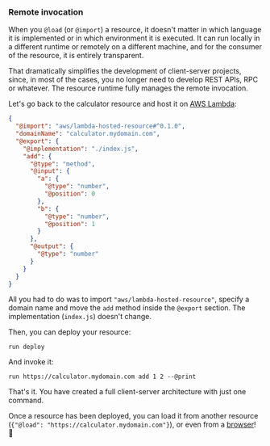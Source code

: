 ### Remote invocation

When you `@load` (or `@import`) a resource, it doesn't matter in which language it is implemented or in which environment it is executed. It can run locally in a different runtime or remotely on a different machine, and for the consumer of the resource, it is entirely transparent.

That dramatically simplifies the development of client-server projects, since, in most of the cases, you no longer need to develop REST APIs, RPC or whatever. The resource runtime fully manages the remote invocation.

Let's go back to the calculator resource and host it on [AWS Lambda](https://aws.amazon.com/lambda/):

```json
{
  "@import": "aws/lambda-hosted-resource#^0.1.0",
  "domainName": "calculator.mydomain.com",
  "@export": {
    "@implementation": "./index.js",
    "add": {
      "@type": "method",
      "@input": {
        "a": {
          "@type": "number",
          "@position": 0
        },
        "b": {
          "@type": "number",
          "@position": 1
        }
      },
      "@output": {
        "@type": "number"
      }
    }
  }
}
```

All you had to do was to import `"aws/lambda-hosted-resource"`, specify a domain name and move the `add` method inside the `@export` section. The implementation (`index.js`) doesn't change.

Then, you can deploy your resource:

```shell
run deploy
```

And invoke it:

```shell
run https://calculator.mydomain.com add 1 2 --@print
```

That's it. You have created a full client-server architecture with just one command.

Once a resource has been deployed, you can load it from another resource (`{"@load": "https://calculator.mydomain.com"}`), or even from a [browser](https://github.com/runtools/run/tree/master/examples/web-app)! 🤯

